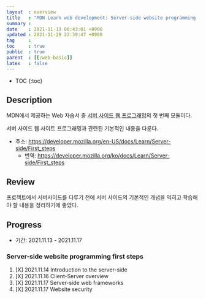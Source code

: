 ```yaml
---
layout  : overview
title   : "MDN Learn web development: Server-side website programming - Server-side website programming first steps"
summary : 
date    : 2021-11-13 00:43:01 +0900
updated : 2021-11-29 22:39:47 +0900
tag     : 
toc     : true
public  : true
parent  : [[/web-basic]]
latex   : false
---
```

* TOC
{:toc}

## Description

MDN에서 제공하는 Web 자습서 중 [서버 사이드 웹 프로그래밍](https://developer.mozilla.org/en-US/docs/Learn/Server-side)의 첫 번째 모듈이다.

서버 사이드 웹 사이트 프로그래밍과 관련된 기본적인 내용을 다룬다.

* 주소: https://developer.mozilla.org/en-US/docs/Learn/Server-side/First_steps
    * 번역: https://developer.mozilla.org/ko/docs/Learn/Server-side/First_steps

## Review

프로젝트에서 서버사이드를 다루기 전에 서버 사이드의 기본적인 개념을 익히고 학습해야 할 내용을 정리하기에 좋았다.

## Progress

* 기간: 2021.11.13 - 2021.11.17

### Server-side website programming first steps

1. [X] 2021.11.14 Introduction to the server-side
1. [X] 2021.11.16 Client-Server overview
1. [X] 2021.11.17 Server-side web frameworks
1. [X] 2021.11.17 Website security
